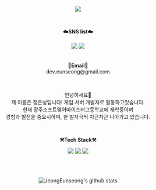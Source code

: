 <p align = "center">
<img src="https://capsule-render.vercel.app/api?type=waving&color=auto&height=300&section=header&text=Hello!&fontSize=70" />
</p>
<br>

<p align="center">
    <Strong>☁️SNS list☁️</Strong><br><br>
    <a href="https://www.instagram.com/eunseong9655/" target="_blank"><img src="https://img.shields.io/badge/Instagram-E4405F?logo=Instagram&logoColor=white"/></a>
    <a href="https://bocchi-the-coding.tistory.com/" target="_blank"><img src = "https://img.shields.io/badge/tistory-000000?logo=tistory&logoColor=white"></a>
    <br>
<br><br>
<Strong>📧Email📧</Strong><br>dev.eunseong@gmail.com<br>
</p>

<br>

<p align="center">
안녕하세요👐<br>
제 이름은 정은성입니다! 게임 서버 개발자로 활동하고있습니다.<br>
현재 광주소프트웨어마이스터고등학교에 재학중이며<br> 
경험과 발전을 중요시하며, 한 발자국씩 차근차근 나아가고 있습니다.<br>
</p>

<br>

<p align="center">
    <Strong>⚒️Tech Stack⚒️</Strong><br>
</p>

<p align="center" display="inline-block">
    <img src="https://img.shields.io/badge/csharp-239120?style=for-the-badge&logo=csharp&logoColor=white">
    <img src="https://img.shields.io/badge/cplusplus-00599C?style=for-the-badge&logo=cplusplus&logoColor=white">
    <img src="https://img.shields.io/badge/unity-000000?style=for-the-badge&logo=unity&logoColor=white"><br>
</p><br>




<br>

<div align=center>
    

![JeongEunseong's github stats](https://github-readme-stats.vercel.app/api?username=JungEunseong&show_icons=true)
</div>
